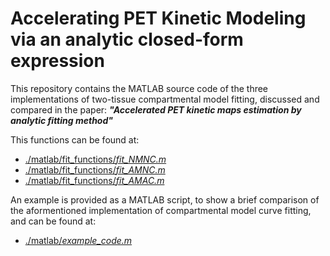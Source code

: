 # Accelerating PET Kinetic Modeling via an analytic closed-form expression

This repository contains the MATLAB source code of the three implementations of two-tissue compartmental model fitting, discussed and compared in the paper: ***"Accelerated PET kinetic maps estimation by analytic fitting method"***

This functions can be found at:
- [./matlab/fit_functions/*fit_NMNC.m*](https://github.com/mscipio/Accelerating-PET-Kinetic-Modeling/blob/master/matlab/fit_functions/fit_NMNC.m)
- [./matlab/fit_functions/*fit_AMNC.m*](https://github.com/mscipio/Accelerating-PET-Kinetic-Modeling/blob/master/matlab/fit_functions/fit_AMNC.m)
- [./matlab/fit_functions/*fit_AMAC.m*](https://github.com/mscipio/Accelerating-PET-Kinetic-Modeling/blob/master/matlab/fit_functions/fit_AMAC.m)

An example is provided as a MATLAB script, to show a brief comparison of the aformentioned implementation of compartmental model curve fitting, and can be found at:
- [./matlab/*example_code.m*](https://github.com/mscipio/Accelerating-PET-Kinetic-Modeling/blob/master/matlab/example_code.m)
